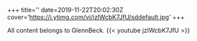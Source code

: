 +++
title=''
date=2019-11-22T20:02:30Z
cover='https://i.ytimg.com/vi/jzIWcbK7JfU/sddefault.jpg'
+++

All content belongs to GlennBeck.
{{< youtube jzIWcbK7JfU >}}
